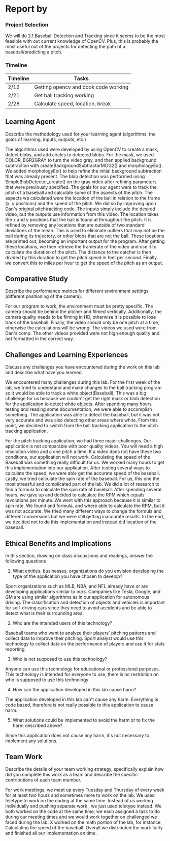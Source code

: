 # Report by

### Project Selection

We will do 2.1 Baseball Detection and Tracking since it seems to be the most feasible with out current knowledge of OpenCV. Plus, this is probably the most useful out of the projects for detecting the path of a baseball/predicting a pitch.

### Timeline

| Timeline  | Tasks |
| ----------- | ----------- |
|   2/12    |    Getting opencv and book code working   |
|   2/21    |    Get ball tracking working   |
|   2/28    |    Calculate speed, location, break  |


## Learning Agent
Describe the methodology used for your learning agent (algorithms, the goals of learning, inputs, outputs, etc.)

The algorithms used were developed by using OpenCV to create a mask, detect blobs, and add circles to detected blobs. For the mask, we used COLOR_BGR2GRAY to turn the video gray, and then applied background subtraction with createBackgroundSubtractorMOG2() and morphologyEx(). We added morphologyEx() to help refine the initial background subtraction that was already present. The blob detection was performed using SimpleBlobDetector_create() on the gray video after refining parameters that were previously specified. The goals for our agent were to track the pitch of a baseball and calculate some of the aspects of the pitch. The aspects we calculated were the location of the ball in relation to the frame (x, y positions) and the speed of the pitch. We did so by improving upon Dan's original pitchtracking code. The inputs simply include the desired video, but the outputs use information from this video. The location takes the x and y positions that the ball is found at throughout the pitch. It is refined by removing any locations that are outside of two standard deviations of the mean. This is used to eliminate outliers that may not be the ball during its trajectory, or other blobs that are not the ball. These locations are printed out, becoming an important output for the program. After getting these locations, we then retrieve the framerate of the video and use it to calculate the duration of the pitch. The distance to the catcher is then divided by this duration to get the pitch speed in feet per second. Finally, we convert this to miles per hour to get the speed of the pitch as an output.

## Comparative Study
Describe the performance metrics for different environment settings (different positioning of the camera).

For our program to work, the environment must be pretty specific. The camera should be behind the pitcher and filmed vertically. Additionally, the camera quality needs to be filming in HD, otherwise it is possible to lose track of the baseball. Finally, the video should only be one pitch at a time, otherwise the calculations will be wrong. The videos we used were from Dan's comp. The other videos provided were not high enough quality and not formatted in the correct way.

## Challenges and Learning Experiences
Discuss any challenges you have encountered during the work on this lab and  describe what have you learned.

We encountered many challenges during this lab. For the first week of the lab, we
tried to understand and make changes to the ball tracking program so it would be
able to track a white object(Baseball). This was a big challenge for us because
we couldn't get the right mask or blob detection for the application to detect
white objects. After spending many hours testing and reading some documentation,
we were able to accomplish something. The application was able to detect the
baseball, but it was not very accurate and was also detecting other areas where
white. From this point, we decided to switch from the ball tracking application
to the pitch tracking application.

For the pitch tracking application, we had three major challenges. Our application is not comparable with
poor quality videos. You will need a high resolution video and a one pitch a time. If a video does not
have these two conditions, our application will not work. Calculating the speed of the Baseball was
something really difficult for us. We worked many hours to get this implementation into our
application. After testing several ways to calculate the speed, we were able get the accurate speed of the baseball.
Lastly, we tried calculate the spin rate of the baseball. For us, this one the most stressful and complicated part of the lab.
We did a lot of research to find a formula to calculate the spin rate of baseball. After spending several hours, we gave up
and decided to calculate the RPM which equals revolutions per minute. We went with this approach because it is
similar to spin rate. We found and formula, and where able to calculate the RPM, but it was not accurate. We
tried many different ways to change the formula and different conversions but we were still getting inaccurate results.
In the end, we decided not to do this implementation and instead did location of the baseball.


## Ethical Benefits and Implications
In this section, drawing on class discussions and readings, answer the following questions

1. What entities, businesses, organizations do you envision developing the type of the application you have chosen to develop?

Sport organizations such as MLB, NBA, and NFL already have or are developing applications similar to ours. Companies like Tesla, Google, and GM are using
similar algorithms as in our application for autonomous driving. The classification and detection of objects and vehicles is important for self-driving
cars since they need to avoid accidents and be able to detect what is their surrounding area.

2. Who are the intended users of this technology?

Baseball teams who want to analyze their players' pitching patterns and collect
data to improve their pitching. Sport analyst would use this technology
to collect data on the performance of players and use it for stats reporting.  

3. Who is not supposed to use this technology?

Anyone can use this technology for educational or professional purposes.
This technology is intended for everyone to use, there is no restriction on
who is supposed to use this technology

4. How can the application developed in this lab cause harm?

The application developed in this lab can't cause any harm. Everything is code
based, therefore is not really possible to this application to cause harm.

5. What solutions could be implemented to avoid the harm or to fix the harm described above?

Since this application does not cause any harm, it's not necessary to implement any solutions.

## Team Work
Describe the details of your team working strategy, specifically explain how did you complete this work as a team and describe the specific contributions of each team member.

For work meetings, we meet up every Tuesday and Thursday of every week for at least
two hours and sometimes more to work on the lab. We used teletype to work on the
coding at the same time. Instead of us working individually and pushing separate
work , we just used teletype instead. We both worked on the code at the same time, we
each assigned a task to do during our meeting times and we would work together on
challenged we faced during the lab. X worked on the math portion of the lab, for
instance Calculating the speed of the baseball. Overall we distributed the work fairly
and finished all our implementation on time.
